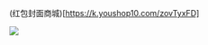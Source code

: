 (红包封面商城)[https://k.youshop10.com/zovTyxFD]

![](https://raw.githubusercontent.com/alpha87/awesome-readme/cace62ccb9365b2e739d5806286c2be6638db72e/2208x1242.jpg)
